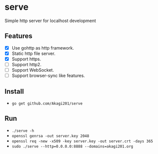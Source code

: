 # serve

Simple http server for localhost development

## Features
- [x] Use gohttp as http framework.
- [x] Static http file server.
- [x] Support https.
- [ ] Support http2.
- [ ] Support WebSocket.
- [ ] Support browser-sync like features.

## Install
* `go get github.com/Akagi201/serve`

## Run
* `./serve -h`
* `openssl genrsa -out server.key 2048`
* `openssl req -new -x509 -key server.key -out server.crt -days 365`
* `sudo ./serve --http=0.0.0.0:8888 --domains=akagi201.org`
